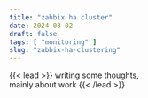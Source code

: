 ```yaml
---
title: "zabbix ha cluster"
date: 2024-03-02
draft: false
tags: [ "monitoring" ]
slug: "zabbix-ha-clustering"
---
```


<!-- prologue -->

{{< lead >}}
writing some thoughts,  
mainly about work
{{< /lead >}}

<!-- source -->

<!--
https://siddhesh.substack.com/p/projects
-->

<!-- article -->
